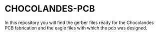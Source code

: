 # CHOCOLANDES-PCB


In this repository you will find the gerber files ready for the Chocolandes PCB fabrication and the eagle files with which the pcb was designed.

